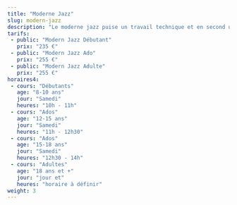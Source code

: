 ```yaml
---
title: "Moderne Jazz"
slug: modern-jazz
description: "Le moderne jazz puise un travail technique et en second un travail rythmique.<br>En moderne jazz nous avons une plus grande liberté du corps. <br>La singularité de cette danse réside dans ce mélange surprenant entre l'énergie, la décontraction et le bien-être.<br>Cette danse s'adresse a tout ceux qui souhaitent libérer leur esprit, leurs tensions et ressentir la musique."
tarifs:
 - public: "Modern Jazz Débutant"
   prix: "235 €"
 - public: "Modern Jazz Ado"
   prix: "255 €"
 - public: "Modern Jazz Adulte"
   prix: "255 €"
horaires4:
 - cours: "Débutants"
   age: "8-10 ans"
   jour: "Samedi"
   heures: "10h - 11h"
 - cours: "Ados"
   age: "12-15 ans"
   jour: "Samedi"
   heures: "11h - 12h30"
 - cours: "Ados"
   age: "15-18 ans"
   jour: "Samedi"
   heures: "12h30 - 14h"
 - cours: "Adultes"
   age: "18 ans et +"
   jour: "jour et"
   heures: "horaire à définir"
weight: 3
---
```

